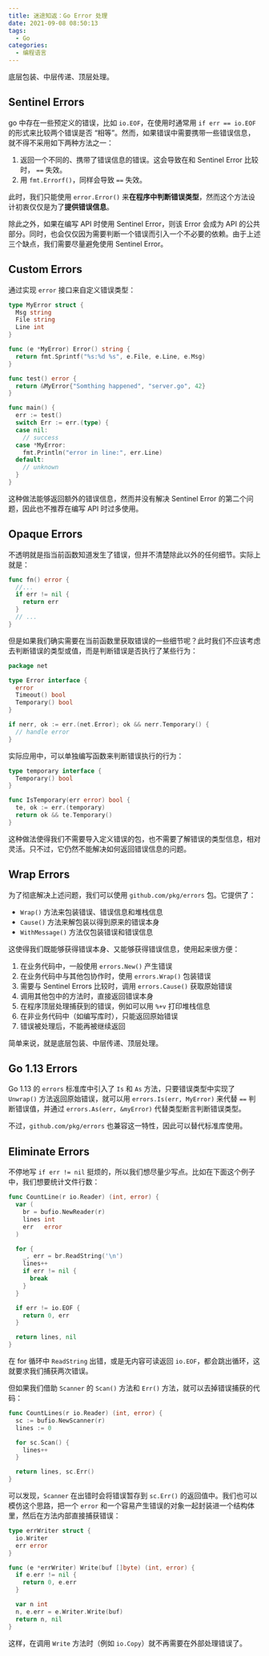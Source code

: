 ```yaml
---
title: 迷途知返：Go Error 处理
date: 2021-09-08 08:50:13
tags:
  - Go
categories:
  - 编程语言
---
```


底层包装、中层传递、顶层处理。

<!--more-->

## Sentinel Errors

go 中存在一些预定义的错误，比如 `io.EOF`，在使用时通常用 `if err == io.EOF` 的形式来比较两个错误是否 “相等”。然而，如果错误中需要携带一些错误信息，就不得不采用如下两种方法之一：

1. 返回一个不同的、携带了错误信息的错误。这会导致在和 Sentinel Error 比较时， `==` 失效。
2. 用 `fmt.Errorf()`，同样会导致 `==` 失效。

此时，我们只能使用 `error.Error()` 来**在程序中判断错误类型**，然而这个方法设计初衷仅仅是为了**提供错误信息**。

除此之外，如果在编写 API 时使用 Sentinel Error，则该 Error 会成为 API 的公共部分。同时，也会仅仅因为需要判断一个错误而引入一个不必要的依赖。由于上述三个缺点，我们需要尽量避免使用 Sentinel Error。

## Custom Errors

通过实现 `error` 接口来自定义错误类型：

```go
type MyError struct {
  Msg string
  File string
  Line int
}

func (e *MyError) Error() string {
  return fmt.Sprintf("%s:%d %s", e.File, e.Line, e.Msg)
}

func test() error {
  return &MyError{"Somthing happened", "server.go", 42}
}

func main() {
  err := test()
  switch Err := err.(type) {
  case nil:
    // success
  case *MyError:
    fmt.Println("error in line:", err.Line)
  default:
    // unknown
  }
}
```

这种做法能够返回额外的错误信息，然而并没有解决 Sentinel Error 的第二个问题，因此也不推荐在编写 API 时过多使用。

## Opaque Errors

不透明就是指当前函数知道发生了错误，但并不清楚除此以外的任何细节。实际上就是：

```go
func fn() error {
  //...
  if err != nil {
    return err
  }
  // ...
}
```

但是如果我们确实需要在当前函数里获取错误的一些细节呢？此时我们不应该考虑去判断错误的类型或值，而是判断错误是否执行了某些行为：

```go
package net

type Error interface {
  error
  Timeout() bool
  Temporary() bool
}
```

```go
if nerr, ok := err.(net.Error); ok && nerr.Temporary() {
  // handle error
}
```

实际应用中，可以单独编写函数来判断错误执行的行为：

```go
type temporary interface {
  Temporary() bool
}

func IsTemporary(err error) bool {
  te, ok := err.(temporary)
  return ok && te.Temporary()
}
```

这种做法使得我们不需要导入定义错误的包，也不需要了解错误的类型信息，相对灵活。只不过，它仍然不能解决如何返回错误信息的问题。

## Wrap Errors

为了彻底解决上述问题，我们可以使用 `github.com/pkg/errors` 包。它提供了：

- `Wrap()` 方法来包装错误、错误信息和堆栈信息
- `Cause()` 方法来解包装以得到原来的错误本身
- `WithMessage()` 方法仅包装错误和错误信息

这使得我们既能够获得错误本身、又能够获得错误信息，使用起来很方便：

1. 在业务代码中，一般使用 `errors.New()` 产生错误
2. 在业务代码中与其他包协作时，使用 `errors.Wrap()` 包装错误
3. 需要与 Sentinel Errors 比较时，调用 `errors.Cause()` 获取原始错误
4. 调用其他包中的方法时，直接返回错误本身
5. 在程序顶层处理捕获到的错误，例如可以用 `%+v` 打印堆栈信息
6. 在非业务代码中（如编写库时），只能返回原始错误
7. 错误被处理后，不能再被继续返回

简单来说，就是底层包装、中层传递、顶层处理。

## Go 1.13 Errors

Go 1.13 的 `errors` 标准库中引入了 `Is` 和 `As` 方法，只要错误类型中实现了 `Unwrap()` 方法返回原始错误，就可以用 `errors.Is(err, MyError)` 来代替 `==` 判断错误值，并通过 `errors.As(err, &myError)` 代替类型断言判断错误类型。

不过，`github.com/pkg/errors` 也兼容这一特性，因此可以替代标准库使用。

## Eliminate Errors

不停地写 `if err != nil` 挺烦的，所以我们想尽量少写点。比如在下面这个例子中，我们想要统计文件行数：

```go
func CountLine(r io.Reader) (int, error) {
  var (
    br = bufio.NewReader(r)
    lines int
    err   error
  )

  for {
    _, err = br.ReadString('\n')
    lines++
    if err != nil {
      break
    }
  }

  if err != io.EOF {
    return 0, err
  }

  return lines, nil
}
```

在 for 循环中 `ReadString` 出错，或是无内容可读返回 `io.EOF`，都会跳出循环，这就要求我们捕获两次错误。

但如果我们借助 `Scanner` 的 `Scan()` 方法和 `Err()` 方法，就可以去掉错误捕获的代码：

```go
func CountLines(r io.Reader) (int, error) {
  sc := bufio.NewScanner(r)
  lines := 0

  for sc.Scan() {
    lines++
  }

  return lines, sc.Err()
}
```

可以发现，`Scanner` 在出错时会将错误暂存到 `sc.Err()` 的返回值中。我们也可以模仿这个思路，把一个 `error` 和一个容易产生错误的对象一起封装进一个结构体里，然后在方法内部直接捕获错误：

```go
type errWriter struct {
  io.Writer
  err error
}

func (e *errWriter) Write(buf []byte) (int, error) {
  if e.err != nil {
    return 0, e.err
  }

  var n int
  n, e.err = e.Writer.Write(buf)
  return n, nil
}
```

这样，在调用 `Write` 方法时（例如 `io.Copy`）就不再需要在外部处理错误了。
